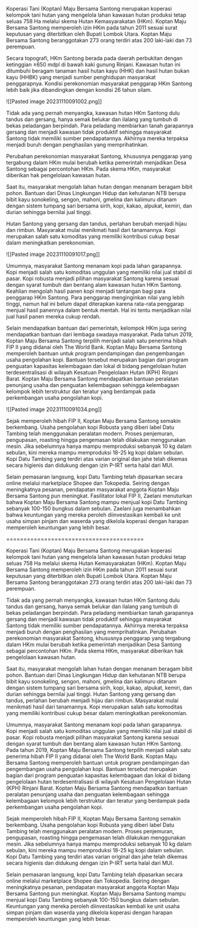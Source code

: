 Koperasi Tani (Koptan) Maju Bersama Santong merupakan koperasi kelompok tani hutan yang mengelola lahan kawasan hutan produksi tetap seluas 758 Ha melalui skema Hutan Kemasyarakatan (HKm). Koptan Maju Bersama Santong memperoleh izin HKm pada tahun 2011 sesuai surat keputusan yang diterbitkan oleh Bupati Lombok Utara. Koptan Maju Bersama Santong beranggotakan 273 orang terdiri atas 200 laki-laki dan 73 perempuan. 

Secara topografi, HKm Santong berada pada daerah perbukitan dengan ketinggian ±650 mdpl di bawah kaki gunung Rinjani. Kawasan hutan ini ditumbuhi beragam tanaman hasil hutan kayu (HHK) dan hasil hutan bukan kayu (HHBK) yang menjadi sumber penghidupan masyarakat penggarapnya. Kondisi perekonomian masyarakat penggarap HKm Santong lebih baik jika dibandingkan dengan kondisi 26 tahun silam.

![[Pasted image 20231110091002.png]]

Tidak ada yang pernah menyangka, kawasan hutan HKm Santong dulu tandus dan gersang, hanya semak belukar dan ilalang yang tumbuh di bekas peladangan berpindah. Para peladang membiarkan tanah garapannya gersang dan menjadi kawasan tidak produktif sehingga masyarakat Santong tidak memiliki sumber pendapatannya. Akhirnya mereka terpaksa menjadi buruh dengan penghasilan yang memprihatinkan.

Perubahan perekonomian masyarakat Santong, khususnya penggarap yang tergabung dalam HKm mulai berubah ketika pemerintah menjadikan Desa Santong sebagai percontohan HKm. Pada skema HKm, masyarakat diberikan hak pengelolaan kawasan hutan.

Saat itu, masyarakat mengolah lahan hutan dengan menanam beragam bibit pohon. Bantuan dari Dinas Lingkungan Hidup dan kehutanan NTB berupa bibit kayu sonokeling, sengon, mahoni, gmelina dan kalimuru ditanam dengan sistem tumpang sari bersama sirih, kopi, kakao, alpukat, kemiri, dan durian sehingga bernilai jual tinggi. 

Hutan Santong yang gersang dan tandus, perlahan berubah menjadi hijau dan rimbun. Masyarakat mulai menikmati hasil dari tanamannya. Kopi merupakan salah satu komoditas yang memiliki kontribusi cukup besar dalam meningkatkan perekonomian.

![[Pasted image 20231110091017.png]]

Umumnya, masyarakat Santong menanam kopi pada lahan garapannya. Kopi menjadi salah satu komoditas unggulan yang memiliki nilai jual stabil di pasar. Kopi robusta menjadi pilihan masyarakat Santong karena sesuai dengan syarat tumbuh dan bentang alam kawasan hutan HKm Santong. Keahlian mengolah hasil panen kopi menjadi tantangan bagi para penggarap HKm Santong. Para penggarap menginginkan nilai yang lebih tinggi, namun hal ini belum dapat diterapkan karena rata-rata penggarap menjual hasil panennya dalam bentuk mentah. Hal ini tentu menjadikan nilai jual hasil panen mereka cukup rendah.

Selain mendapatkan bantuan dari pemerintah, kelompok HKm juga sering mendapatkan bantuan dari lembaga swadaya masyarakat. Pada tahun 2019, Koptan Maju Bersama Santong terpilih menjadi salah satu penerima hibah FIP II yang didanai oleh The World Bank. Koptan Maju Bersama Santong memperoleh bantuan untuk program pendampingan dan pengembangan usaha pengolahan kopi. Bantuan tersebut merupakan bagian dari program penguatan kapasitas kelembagaan dan lokal di bidang pengelolaan hutan terdesentralisasi di wilayah Kesatuan Pengelolaan Hutan (KPH) Rinjani Barat. Koptan Maju Bersama Santong mendapatkan bantuan peralatan penunjang usaha dan penguatan kelembagaan sehingga kelembagaan kelompok lebih terstruktur dan teratur yang berdampak pada perkembangan usaha pengolahan kopi. 

![[Pasted image 20231110091034.png]]

Sejak memperoleh hibah FIP II, Koptan Maju Bersama Santong semakin berkembang. Usaha pengolahan kopi Robusta yang diberi label Datu Tambing telah menggunakan peralatan modern. Proses penjemuran, pengupasan, roasting hingga pengemasan telah dilakukan menggunakan mesin. Jika sebelumnya hanya mampu memproduksi sebanyak 10 kg dalam sebulan, kini mereka mampu memproduksi 18-25 kg kopi dalam sebulan. Kopi Datu Tambing yang terdiri atas varian original dan jahe telah dikemas secara higienis dan didukung dengan izin P-IRT serta halal dari MUI. 

Selain pemasaran langsung, kopi Datu Tambing telah dipasarkan secara online melalui marketplace Shopee dan Tokopedia. Seiring dengan meningkatnya pesanan, pendapatan masyarakat anggota Koptan Maju Bersama Santong pun meningkat. Fasilitator lokal FIP II, Zaelani menuturkan bahwa Koptan Maju Bersama Santong mampu menjual kopi Datu Tambing sebanyak 100-150 bungkus dalam sebulan. Zaelani juga menambahkan bahwa keuntungan yang mereka peroleh diinvestasikan kembali ke unit usaha simpan pinjam dan waserda yang dikelola koperasi dengan harapan memperoleh keuntungan yang lebih besar.  


========================================


Koperasi Tani (Koptan) Maju Bersama Santong merupakan koperasi kelompok tani hutan yang mengelola lahan kawasan hutan produksi tetap seluas 758 Ha melalui skema Hutan Kemasyarakatan (HKm). Koptan Maju Bersama Santong memperoleh izin HKm pada tahun 2011 sesuai surat keputusan yang diterbitkan oleh Bupati Lombok Utara. Koptan Maju Bersama Santong beranggotakan 273 orang terdiri atas 200 laki-laki dan 73 perempuan. 

Tidak ada yang pernah menyangka, kawasan hutan HKm Santong dulu tandus dan gersang, hanya semak belukar dan ilalang yang tumbuh di bekas peladangan berpindah. Para peladang membiarkan tanah garapannya gersang dan menjadi kawasan tidak produktif sehingga masyarakat Santong tidak memiliki sumber pendapatannya. Akhirnya mereka terpaksa menjadi buruh dengan penghasilan yang memprihatinkan. Perubahan perekonomian masyarakat Santong, khususnya penggarap yang tergabung dalam HKm mulai berubah ketika pemerintah menjadikan Desa Santong sebagai percontohan HKm. Pada skema HKm, masyarakat diberikan hak pengelolaan kawasan hutan.

Saat itu, masyarakat mengolah lahan hutan dengan menanam beragam bibit pohon. Bantuan dari Dinas Lingkungan Hidup dan kehutanan NTB berupa bibit kayu sonokeling, sengon, mahoni, gmelina dan kalimuru ditanam dengan sistem tumpang sari bersama sirih, kopi, kakao, alpukat, kemiri, dan durian sehingga bernilai jual tinggi. Hutan Santong yang gersang dan tandus, perlahan berubah menjadi hijau dan rimbun. Masyarakat mulai menikmati hasil dari tanamannya. Kopi merupakan salah satu komoditas yang memiliki kontribusi cukup besar dalam meningkatkan perekonomian.

Umumnya, masyarakat Santong menanam kopi pada lahan garapannya. Kopi menjadi salah satu komoditas unggulan yang memiliki nilai jual stabil di pasar. Kopi robusta menjadi pilihan masyarakat Santong karena sesuai dengan syarat tumbuh dan bentang alam kawasan hutan HKm Santong. Pada tahun 2019, Koptan Maju Bersama Santong terpilih menjadi salah satu penerima hibah FIP II yang didanai oleh The World Bank. Koptan Maju Bersama Santong memperoleh bantuan untuk program pendampingan dan pengembangan usaha pengolahan kopi. Bantuan tersebut merupakan bagian dari program penguatan kapasitas kelembagaan dan lokal di bidang pengelolaan hutan terdesentralisasi di wilayah Kesatuan Pengelolaan Hutan (KPH) Rinjani Barat. Koptan Maju Bersama Santong mendapatkan bantuan peralatan penunjang usaha dan penguatan kelembagaan sehingga kelembagaan kelompok lebih terstruktur dan teratur yang berdampak pada perkembangan usaha pengolahan kopi. 

Sejak memperoleh hibah FIP II, Koptan Maju Bersama Santong semakin berkembang. Usaha pengolahan kopi Robusta yang diberi label Datu Tambing telah menggunakan peralatan modern. Proses penjemuran, pengupasan, roasting hingga pengemasan telah dilakukan menggunakan mesin. Jika sebelumnya hanya mampu memproduksi sebanyak 10 kg dalam sebulan, kini mereka mampu memproduksi 18-25 kg kopi dalam sebulan. Kopi Datu Tambing yang terdiri atas varian original dan jahe telah dikemas secara higienis dan didukung dengan izin P-IRT serta halal dari MUI. 

Selain pemasaran langsung, kopi Datu Tambing telah dipasarkan secara online melalui marketplace Shopee dan Tokopedia. Seiring dengan meningkatnya pesanan, pendapatan masyarakat anggota Koptan Maju Bersama Santong pun meningkat. Koptan Maju Bersama Santong mampu menjual kopi Datu Tambing sebanyak 100-150 bungkus dalam sebulan. Keuntungan yang mereka peroleh diinvestasikan kembali ke unit usaha simpan pinjam dan waserda yang dikelola koperasi dengan harapan memperoleh keuntungan yang lebih besar.  

